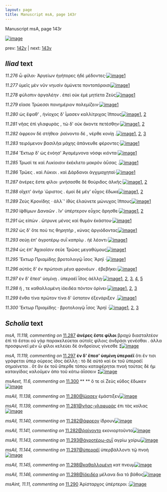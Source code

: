 ```yaml
---
layout: page
title: Manuscript msA, page 143r
---
```


Manuscript msA, page 143r

[![image](http://www.homermultitext.org/iipsrv?OBJ=IIP,1.0&FIF=/project/homer/pyramidal/deepzoom/hmt/vaimg/2017a/VA143RN_0315.tif&WID=100&CVT=JPEG)](http://www.homermultitext.org/ict2/?urn=urn:cite2:hmt:vaimg.2017a:VA143RN_0315)

prev:  [142v](../142v) | next:  [143v](../143v)

## *Iliad* text

*11.276* <a id="11.276"/> ὦ φίλοι· Ἀργείων ἡγήτορες ἠδὲ μέδοντες·[![image](http://www.homermultitext.org/iipsrv?OBJ=IIP,1.0&FIF=/project/homer/pyramidal/deepzoom/hmt/vaimg/2017a/VA143RN_0315.tif&RGN=0.167,0.2095,0.381,0.0368&WID=1000&CVT=JPEG)](http://www.homermultitext.org/ict2/?urn=urn:cite2:hmt:vaimg.2017a:VA143RN_0315@0.167,0.2095,0.381,0.0368)[1](#msA_11.164)

*11.277* <a id="11.277"/> ὑμεῖς μὲν νῦν νηυσὶν ἀμύνετε ποντοπόροισι[![image](http://www.homermultitext.org/iipsrv?OBJ=IIP,1.0&FIF=/project/homer/pyramidal/deepzoom/hmt/vaimg/2017a/VA143RN_0315.tif&RGN=0.17,0.2305,0.395,0.0353&WID=1000&CVT=JPEG)](http://www.homermultitext.org/ict2/?urn=urn:cite2:hmt:vaimg.2017a:VA143RN_0315@0.17,0.2305,0.395,0.0353)[1](#msA_11.164)

*11.278* <a id="11.278"/> φύλοπιν ἀργαλέην . ἐπεὶ οὐκ ἐμὲ μητίετα Ζεὺς[![image](http://www.homermultitext.org/iipsrv?OBJ=IIP,1.0&FIF=/project/homer/pyramidal/deepzoom/hmt/vaimg/2017a/VA143RN_0315.tif&RGN=0.165,0.2485,0.414,0.036&WID=1000&CVT=JPEG)](http://www.homermultitext.org/ict2/?urn=urn:cite2:hmt:vaimg.2017a:VA143RN_0315@0.165,0.2485,0.414,0.036)[1](#msA_11.164)

*11.279* <a id="11.279"/> εἴασε Τρώεσσι πανημέριον πολεμίζειν·[![image](http://www.homermultitext.org/iipsrv?OBJ=IIP,1.0&FIF=/project/homer/pyramidal/deepzoom/hmt/vaimg/2017a/VA143RN_0315.tif&RGN=0.166,0.2673,0.354,0.0353&WID=1000&CVT=JPEG)](http://www.homermultitext.org/ict2/?urn=urn:cite2:hmt:vaimg.2017a:VA143RN_0315@0.166,0.2673,0.354,0.0353)[1](#msA_11.164)

*11.280* <a id="11.280"/> ὡς ἔφαθ' , ἡνίοχος δ' ΐμασεν καλλίτριχας ἵ̈ππους[![image](http://www.homermultitext.org/iipsrv?OBJ=IIP,1.0&FIF=/project/homer/pyramidal/deepzoom/hmt/vaimg/2017a/VA143RN_0315.tif&RGN=0.166,0.286,0.439,0.0345&WID=1000&CVT=JPEG)](http://www.homermultitext.org/ict2/?urn=urn:cite2:hmt:vaimg.2017a:VA143RN_0315@0.166,0.286,0.439,0.0345)[1](#msAil_11.138), [2](#msA_11.164)

*11.281* <a id="11.281"/> νῆας ἐπὶ γλαφυρὰς , τὼ δ' οὐκ ἄκοντε πετέσθην·[![image](http://www.homermultitext.org/iipsrv?OBJ=IIP,1.0&FIF=/project/homer/pyramidal/deepzoom/hmt/vaimg/2017a/VA143RN_0315.tif&RGN=0.165,0.3041,0.429,0.036&WID=1000&CVT=JPEG)](http://www.homermultitext.org/ict2/?urn=urn:cite2:hmt:vaimg.2017a:VA143RN_0315@0.165,0.3041,0.429,0.036)[1](#msAim_11.26), [2](#msA_11.164)

*11.282* <a id="11.282"/> άφρεον δὲ στήθεα· ῥαίνοντο δὲ , νέρθε κονίῃ .[![image](http://www.homermultitext.org/iipsrv?OBJ=IIP,1.0&FIF=/project/homer/pyramidal/deepzoom/hmt/vaimg/2017a/VA143RN_0315.tif&RGN=0.164,0.3228,0.406,0.033&WID=1000&CVT=JPEG)](http://www.homermultitext.org/ict2/?urn=urn:cite2:hmt:vaimg.2017a:VA143RN_0315@0.164,0.3228,0.406,0.033)[1](#msAil_11.140), [2](#msAil_11.141), [3](#msA_11.164)

*11.283* <a id="11.283"/> τειρόμενον βασιλῆα μάχης ἀπάνευθε φέροντες·[![image](http://www.homermultitext.org/iipsrv?OBJ=IIP,1.0&FIF=/project/homer/pyramidal/deepzoom/hmt/vaimg/2017a/VA143RN_0315.tif&RGN=0.163,0.3476,0.428,0.0308&WID=1000&CVT=JPEG)](http://www.homermultitext.org/ict2/?urn=urn:cite2:hmt:vaimg.2017a:VA143RN_0315@0.163,0.3476,0.428,0.0308)[1](#msA_11.164)

*11.284* <a id="11.284"/> Ἕκτωρ δ' ὡς ἐνόησ' Ἀγαμέμνονα νόσφι κιόντα·[![image](http://www.homermultitext.org/iipsrv?OBJ=IIP,1.0&FIF=/project/homer/pyramidal/deepzoom/hmt/vaimg/2017a/VA143RN_0315.tif&RGN=0.165,0.3634,0.423,0.036&WID=1000&CVT=JPEG)](http://www.homermultitext.org/ict2/?urn=urn:cite2:hmt:vaimg.2017a:VA143RN_0315@0.165,0.3634,0.423,0.036)[1](#msA_11.164)

*11.285* <a id="11.285"/> Τρωσί τε καὶ Λυκίοισιν ἐκέκλετο μακρὸν ἀΰσας .[![image](http://www.homermultitext.org/iipsrv?OBJ=IIP,1.0&FIF=/project/homer/pyramidal/deepzoom/hmt/vaimg/2017a/VA143RN_0315.tif&RGN=0.159,0.3836,0.434,0.0338&WID=1000&CVT=JPEG)](http://www.homermultitext.org/ict2/?urn=urn:cite2:hmt:vaimg.2017a:VA143RN_0315@0.159,0.3836,0.434,0.0338)[1](#msA_11.164)

*11.286* <a id="11.286"/> Τρῶες . καὶ Λύκιοι . καὶ Δάρδανοι ἀγχιμαχηταὶ·[![image](http://www.homermultitext.org/iipsrv?OBJ=IIP,1.0&FIF=/project/homer/pyramidal/deepzoom/hmt/vaimg/2017a/VA143RN_0315.tif&RGN=0.156,0.4032,0.434,0.0345&WID=1000&CVT=JPEG)](http://www.homermultitext.org/ict2/?urn=urn:cite2:hmt:vaimg.2017a:VA143RN_0315@0.156,0.4032,0.434,0.0345)[1](#msA_11.164)

*11.287* <a id="11.287"/> ἀνέρες ἔστε φίλοι· μνήσασθε δὲ θούριδος ἀλκῆς·[![image](http://www.homermultitext.org/iipsrv?OBJ=IIP,1.0&FIF=/project/homer/pyramidal/deepzoom/hmt/vaimg/2017a/VA143RN_0315.tif&RGN=0.159,0.4204,0.437,0.033&WID=1000&CVT=JPEG)](http://www.homermultitext.org/ict2/?urn=urn:cite2:hmt:vaimg.2017a:VA143RN_0315@0.159,0.4204,0.437,0.033)[1](#msA_11.118), [2](#msA_11.164)

*11.288* <a id="11.288"/> οἴχετ' ἀνὴρ ῾ὤριστος . ἐμοὶ δὲ μέγ' εὖχος ἔδωκε[![image](http://www.homermultitext.org/iipsrv?OBJ=IIP,1.0&FIF=/project/homer/pyramidal/deepzoom/hmt/vaimg/2017a/VA143RN_0315.tif&RGN=0.156,0.4414,0.412,0.0323&WID=1000&CVT=JPEG)](http://www.homermultitext.org/ict2/?urn=urn:cite2:hmt:vaimg.2017a:VA143RN_0315@0.156,0.4414,0.412,0.0323)[1](#msAil_11.142), [2](#msA_11.164)

*11.289* <a id="11.289"/> Ζεὺς Κρονίδης · ἀλλ`' ἰ̈θὺς ἐλαύνετε μώνυχας ἵ̈ππους[![image](http://www.homermultitext.org/iipsrv?OBJ=IIP,1.0&FIF=/project/homer/pyramidal/deepzoom/hmt/vaimg/2017a/VA143RN_0315.tif&RGN=0.157,0.461,0.444,0.0345&WID=1000&CVT=JPEG)](http://www.homermultitext.org/ict2/?urn=urn:cite2:hmt:vaimg.2017a:VA143RN_0315@0.157,0.461,0.444,0.0345)[1](#msA_11.164)

*11.290* <a id="11.290"/> ἰ̈φθίμων Δαναῶν . ἵν' ὑπέρτερον εὖχος ἄρησθε·[![image](http://www.homermultitext.org/iipsrv?OBJ=IIP,1.0&FIF=/project/homer/pyramidal/deepzoom/hmt/vaimg/2017a/VA143RN_0315.tif&RGN=0.154,0.479,0.446,0.0383&WID=1000&CVT=JPEG)](http://www.homermultitext.org/ict2/?urn=urn:cite2:hmt:vaimg.2017a:VA143RN_0315@0.154,0.479,0.446,0.0383)[1](#msAint_11.11), [2](#msA_11.164)

*11.291* <a id="11.291"/> ὡς εἰπὼν . ὤτρυνε μένος καὶ θυμὸν ἑκάστου·[![image](http://www.homermultitext.org/iipsrv?OBJ=IIP,1.0&FIF=/project/homer/pyramidal/deepzoom/hmt/vaimg/2017a/VA143RN_0315.tif&RGN=0.154,0.497,0.412,0.0375&WID=1000&CVT=JPEG)](http://www.homermultitext.org/ict2/?urn=urn:cite2:hmt:vaimg.2017a:VA143RN_0315@0.154,0.497,0.412,0.0375)[1](#msA_11.164)

*11.292* <a id="11.292"/> ὡς δ' ὅτε πού τις θηρητὴρ , κύνας ἀργιόδοντας[![image](http://www.homermultitext.org/iipsrv?OBJ=IIP,1.0&FIF=/project/homer/pyramidal/deepzoom/hmt/vaimg/2017a/VA143RN_0315.tif&RGN=0.147,0.5188,0.435,0.0368&WID=1000&CVT=JPEG)](http://www.homermultitext.org/ict2/?urn=urn:cite2:hmt:vaimg.2017a:VA143RN_0315@0.147,0.5188,0.435,0.0368)[1](#msA_11.164)

*11.293* <a id="11.293"/> σεύῃ ἐπ' ἀγροτέρῳ συῒ καπρίῳ . ἠὲ λέοντι·[![image](http://www.homermultitext.org/iipsrv?OBJ=IIP,1.0&FIF=/project/homer/pyramidal/deepzoom/hmt/vaimg/2017a/VA143RN_0315.tif&RGN=0.151,0.5383,0.427,0.0338&WID=1000&CVT=JPEG)](http://www.homermultitext.org/ict2/?urn=urn:cite2:hmt:vaimg.2017a:VA143RN_0315@0.151,0.5383,0.427,0.0338)[1](#msA_11.164)

*11.294* <a id="11.294"/> ὡς ἐπ' Ἀχαιοῖσιν σεῦε Τρῶας μεγαθύμους[![image](http://www.homermultitext.org/iipsrv?OBJ=IIP,1.0&FIF=/project/homer/pyramidal/deepzoom/hmt/vaimg/2017a/VA143RN_0315.tif&RGN=0.153,0.5541,0.377,0.0345&WID=1000&CVT=JPEG)](http://www.homermultitext.org/ict2/?urn=urn:cite2:hmt:vaimg.2017a:VA143RN_0315@0.153,0.5541,0.377,0.0345)[1](#msA_11.164)

*11.295* <a id="11.295"/> Ἕκτωρ Πριαμίδης βροτολοιγῷ ἶσος Ἄρηϊ ·[![image](http://www.homermultitext.org/iipsrv?OBJ=IIP,1.0&FIF=/project/homer/pyramidal/deepzoom/hmt/vaimg/2017a/VA143RN_0315.tif&RGN=0.152,0.5736,0.418,0.042&WID=1000&CVT=JPEG)](http://www.homermultitext.org/ict2/?urn=urn:cite2:hmt:vaimg.2017a:VA143RN_0315@0.152,0.5736,0.418,0.042)[1](#msA_11.164)

*11.296* <a id="11.296"/> αὐτὸς δ' ἐν πρώτοισι μέγα φρονέων . ἐβεβήκει·[![image](http://www.homermultitext.org/iipsrv?OBJ=IIP,1.0&FIF=/project/homer/pyramidal/deepzoom/hmt/vaimg/2017a/VA143RN_0315.tif&RGN=0.152,0.5938,0.424,0.042&WID=1000&CVT=JPEG)](http://www.homermultitext.org/ict2/?urn=urn:cite2:hmt:vaimg.2017a:VA143RN_0315@0.152,0.5938,0.424,0.042)[1](#msA_11.164)

*11.297* <a id="11.297"/> ἐν δ' ἔπεσ' ὑσμίνῃ . ὑπεραέϊ ἶ̈σος ἀέλλῃ·[![image](http://www.homermultitext.org/iipsrv?OBJ=IIP,1.0&FIF=/project/homer/pyramidal/deepzoom/hmt/vaimg/2017a/VA143RN_0315.tif&RGN=0.152,0.6134,0.381,0.0353&WID=1000&CVT=JPEG)](http://www.homermultitext.org/ict2/?urn=urn:cite2:hmt:vaimg.2017a:VA143RN_0315@0.152,0.6134,0.381,0.0353)[1](#msAil_11.144), [2](#msAim_11.27), [3](#msA_11.120), [4](#msA_11.164), [5](#msA_11.119)

*11.298* <a id="11.298"/> ἥ , τε καθαλλομένη ἰ̈οειδέα πόντον ὀρίνει·[![image](http://www.homermultitext.org/iipsrv?OBJ=IIP,1.0&FIF=/project/homer/pyramidal/deepzoom/hmt/vaimg/2017a/VA143RN_0315.tif&RGN=0.152,0.6329,0.39,0.0338&WID=1000&CVT=JPEG)](http://www.homermultitext.org/ict2/?urn=urn:cite2:hmt:vaimg.2017a:VA143RN_0315@0.152,0.6329,0.39,0.0338)[1](#msAil_11.146), [2](#msAil_11.145), [3](#msA_11.164)

*11.299* <a id="11.299"/> ἔνθα τίνα πρῶτον τίνα δ' ὕστατον ἐξενάριξεν .[![image](http://www.homermultitext.org/iipsrv?OBJ=IIP,1.0&FIF=/project/homer/pyramidal/deepzoom/hmt/vaimg/2017a/VA143RN_0315.tif&RGN=0.149,0.6502,0.42,0.0443&WID=1000&CVT=JPEG)](http://www.homermultitext.org/ict2/?urn=urn:cite2:hmt:vaimg.2017a:VA143RN_0315@0.149,0.6502,0.42,0.0443)[1](#msA_11.164)

*11.300* <a id="11.300"/> Ἕκτωρ Πριαμίδης · βροτολοιγῷ ἶσος Ἄρηϊ ·[![image](http://www.homermultitext.org/iipsrv?OBJ=IIP,1.0&FIF=/project/homer/pyramidal/deepzoom/hmt/vaimg/2017a/VA143RN_0315.tif&RGN=0.144,0.6712,0.408,0.0405&WID=1000&CVT=JPEG)](http://www.homermultitext.org/ict2/?urn=urn:cite2:hmt:vaimg.2017a:VA143RN_0315@0.144,0.6712,0.408,0.0405)[1](#msAint_11.12), [2](#msA_11.164), [3](#msAext_11.6)

## *Scholia* text

*msA, 11.118, commenting on* [11.287](#11.287)  <a id="msA_11.118"/> **ἀνέρες ἔστε φίλοι** βραχὺ διασταλτέον ἐπὶ τὸ ἔσται οὐ γὰρ παρακελεύεται αὐτοῖς φίλοις ἀνδράσι γενέσθαι . ἀλλα προσφωνεῖ μὲν ὧ φίλοι κελεύει δὲ ἀνδρείους γίνεσθε ⁑[![image](http://www.homermultitext.org/iipsrv?OBJ=IIP,1.0&FIF=/project/homer/pyramidal/deepzoom/hmt/vaimg/2017a/VA143RN_0315.tif&RGN=0.596,0.4344,0.17,0.0855&WID=1000&CVT=JPEG)](http://www.homermultitext.org/ict2/?urn=urn:cite2:hmt:vaimg.2017a:VA143RN_0315@0.596,0.4344,0.17,0.0855)

*msA, 11.119, commenting on* [11.297](#11.297)  <a id="msA_11.119"/> **ἐν δ' ἔπεσ' ὑσμίνη ὑπεραέϊ** ὅτι ἔν τισι γράφεται ὑπερ ούρεος ἶ̈σος ἀέλλη : τὸ δὲ αὐτὸ καὶ ἐκ τοῦ ὑπεραέϊ σημαίνεται . ὅτ ἂν ἐκ τοῦ ὕπερθε τόπου καταφέρηται πνοή ταύτας δὲ ἡμ καταιγίδας καλοῦμεν ἀπο τοῦ κάτω ἀΐσσειν ⁑[![image](http://www.homermultitext.org/iipsrv?OBJ=IIP,1.0&FIF=/project/homer/pyramidal/deepzoom/hmt/vaimg/2017a/VA143RN_0315.tif&RGN=0.581,0.5116,0.192,0.1058&WID=1000&CVT=JPEG)](http://www.homermultitext.org/ict2/?urn=urn:cite2:hmt:vaimg.2017a:VA143RN_0315@0.581,0.5116,0.192,0.1058)

*msAext, 11.6, commenting on* [11.300](#11.300)  <a id="msAext_11.6"/> **					 				** 					 ὅ τε οἱ Ζεὺς κῦδος 						ἔδωκεν 				[![image](http://www.homermultitext.org/iipsrv?OBJ=IIP,1.0&FIF=/project/homer/pyramidal/deepzoom/hmt/vaimg/2017a/VA143RN_0315.tif&RGN=0.794,0.6849,0.085,0.0398&WID=1000&CVT=JPEG)](http://www.homermultitext.org/ict2/?urn=urn:cite2:hmt:vaimg.2017a:VA143RN_0315@0.794,0.6849,0.085,0.0398)

*msAil, 11.138, commenting on* [11.280@ί̈μασεν](#11.280@ί̈μασεν)  <a id="msAil_11.138"/> ἐμάστιξεν[![image](http://www.homermultitext.org/iipsrv?OBJ=IIP,1.0&FIF=/project/homer/pyramidal/deepzoom/hmt/vaimg/2017a/VA143RN_0315.tif&RGN=0.39,0.2903,0.054,0.0143&WID=1000&CVT=JPEG)](http://www.homermultitext.org/ict2/?urn=urn:cite2:hmt:vaimg.2017a:VA143RN_0315@0.39,0.2903,0.054,0.0143)

*msAil, 11.139, commenting on* [11.281@νῆας-γλαφυρὰς](#11.281@νῆας-γλαφυρὰς)  <a id="msAil_11.139"/> ἐπι τὰς κοίλας[![image](http://www.homermultitext.org/iipsrv?OBJ=IIP,1.0&FIF=/project/homer/pyramidal/deepzoom/hmt/vaimg/2017a/VA143RN_0315.tif&RGN=0.264,0.3016,0.056,0.0158&WID=1000&CVT=JPEG)](http://www.homermultitext.org/ict2/?urn=urn:cite2:hmt:vaimg.2017a:VA143RN_0315@0.264,0.3016,0.056,0.0158)

*msAil, 11.140, commenting on* [11.282@άφρεον](#11.282@άφρεον)  <a id="msAil_11.140"/> ί̈δρουν[![image](http://www.homermultitext.org/iipsrv?OBJ=IIP,1.0&FIF=/project/homer/pyramidal/deepzoom/hmt/vaimg/2017a/VA143RN_0315.tif&RGN=0.195,0.3211,0.039,0.0113&WID=1000&CVT=JPEG)](http://www.homermultitext.org/ict2/?urn=urn:cite2:hmt:vaimg.2017a:VA143RN_0315@0.195,0.3211,0.039,0.0113)

*msAil, 11.141, commenting on* [11.282@ῥαίνοντο](#11.282@ῥαίνοντο)  <a id="msAil_11.141"/> εκονιορτοῦντο[![image](http://www.homermultitext.org/iipsrv?OBJ=IIP,1.0&FIF=/project/homer/pyramidal/deepzoom/hmt/vaimg/2017a/VA143RN_0315.tif&RGN=0.376,0.3263,0.072,0.0135&WID=1000&CVT=JPEG)](http://www.homermultitext.org/ict2/?urn=urn:cite2:hmt:vaimg.2017a:VA143RN_0315@0.376,0.3263,0.072,0.0135)

*msAil, 11.143, commenting on* [11.293@ἀγροτέρῳ-συῒ](#11.293@ἀγροτέρῳ-συῒ)  <a id="msAil_11.143"/> αγρίω χοίρω[![image](http://www.homermultitext.org/iipsrv?OBJ=IIP,1.0&FIF=/project/homer/pyramidal/deepzoom/hmt/vaimg/2017a/VA143RN_0315.tif&RGN=0.271,0.5364,0.049,0.0135&WID=1000&CVT=JPEG)](http://www.homermultitext.org/ict2/?urn=urn:cite2:hmt:vaimg.2017a:VA143RN_0315@0.271,0.5364,0.049,0.0135)

*msAil, 11.144, commenting on* [11.297@ὑπεραέϊ](#11.297@ὑπεραέϊ)  <a id="msAil_11.144"/> ὑπερβάλλοντι τῷ πνοὴ[![image](http://www.homermultitext.org/iipsrv?OBJ=IIP,1.0&FIF=/project/homer/pyramidal/deepzoom/hmt/vaimg/2017a/VA143RN_0315.tif&RGN=0.355,0.6174,0.103,0.0173&WID=1000&CVT=JPEG)](http://www.homermultitext.org/ict2/?urn=urn:cite2:hmt:vaimg.2017a:VA143RN_0315@0.355,0.6174,0.103,0.0173)

*msAil, 11.145, commenting on* [11.298@καθαλλομένη](#11.298@καθαλλομένη)  <a id="msAil_11.145"/> κατ πνευμ[![image](http://www.homermultitext.org/iipsrv?OBJ=IIP,1.0&FIF=/project/homer/pyramidal/deepzoom/hmt/vaimg/2017a/VA143RN_0315.tif&RGN=0.258,0.6309,0.067,0.0188&WID=1000&CVT=JPEG)](http://www.homermultitext.org/ict2/?urn=urn:cite2:hmt:vaimg.2017a:VA143RN_0315@0.258,0.6309,0.067,0.0188)

*msAil, 11.146, commenting on* [11.298@ἰ̈οειδέα](#11.298@ἰ̈οειδέα)  <a id="msAil_11.146"/> μέλανα δια τὸ βάθος[![image](http://www.homermultitext.org/iipsrv?OBJ=IIP,1.0&FIF=/project/homer/pyramidal/deepzoom/hmt/vaimg/2017a/VA143RN_0315.tif&RGN=0.343,0.6369,0.104,0.015&WID=1000&CVT=JPEG)](http://www.homermultitext.org/ict2/?urn=urn:cite2:hmt:vaimg.2017a:VA143RN_0315@0.343,0.6369,0.104,0.015)

*msAint, 11.11, commenting on* [11.290](#11.290)  <a id="msAint_11.11"/> Ἀρίσταρχος ὑπέρτεροι :[![image](http://www.homermultitext.org/iipsrv?OBJ=IIP,1.0&FIF=/project/homer/pyramidal/deepzoom/hmt/vaimg/2017a/VA143RN_0315.tif&RGN=0.091,0.4771,0.057,0.0338&WID=1000&CVT=JPEG)](http://www.homermultitext.org/ict2/?urn=urn:cite2:hmt:vaimg.2017a:VA143RN_0315@0.091,0.4771,0.057,0.0338)